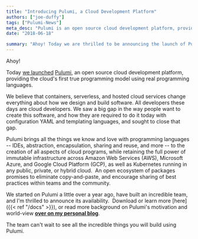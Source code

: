 ```yaml
---
title: "Introducing Pulumi, a Cloud Development Platform"
authors: ["joe-duffy"]
tags: ["Pulumi-News"]
meta_desc: "Pulumi is an open source cloud development platform, providing the cloud's first true programming model using real programming languages. "
date: "2018-06-18"

summary: "Ahoy! Today we are thrilled to be announcing the launch of Pulumi, the Cloud Development Platform."
---
```


Ahoy!

Today [we launched](https://info.pulumi.com/press-release/pulumi-launches-cloud-development-platform-to-help-teams-get-code-to-the-cloud-faster)
[Pulumi](/), an open source cloud development platform,
providing the cloud's first true programming model using real
programming languages.

We believe that containers, serverless, and hosted cloud services change
everything about how we design and build software. All developers these
days are cloud developers. We saw a big gap in the way people want to
create this software, and how they are required to do it today with
configuration YAML and templating languages, and sought to close that
gap.

Pulumi brings all the things we know and love with programming languages
-- IDEs, abstraction, encapsulation, sharing and reuse, and more -- to
the creation of all aspects of cloud programs, while retaining the full
power of immutable infrastructure across Amazon Web Services (AWS),
Microsoft Azure, and Google Cloud Platform (GCP), as well as Kubernetes
running in any public, private, or hybrid cloud.  An open ecosystem of
packages promises to eliminate copy-and-paste, and encourage sharing of
best practices within teams and the community.

We started on Pulumi a little over a year ago, have built an incredible
team, and I'm thrilled to announce its availability.  Download or learn
more [here]({{< ref "/docs" >}}), or read more background on Pulumi's
motivation and world-view **[over on my personal blog](http://joeduffyblog.com/2018/06/18/hello-pulumi)**.

The team can't wait to see all the incredible things you will build
using Pulumi.
